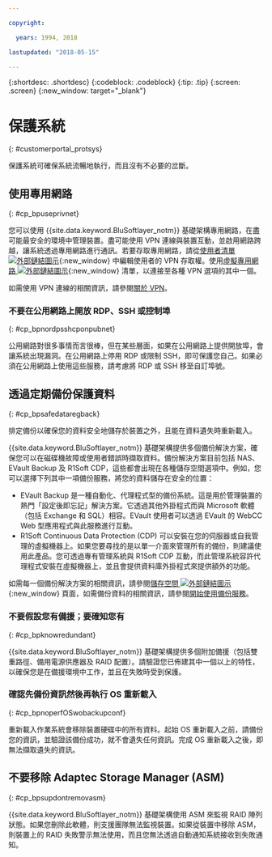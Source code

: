 ```yaml
---

copyright:

  years: 1994, 2018

lastupdated: "2018-05-15"

---
```


{:shortdesc: .shortdesc}
{:codeblock: .codeblock}
{:tip: .tip}
{:screen: .screen}
{:new_window: target="_blank"}


# 保護系統
{: #customerportal_protsys}

保護系統可確保系統流暢地執行，而且沒有不必要的岔斷。

## 使用專用網路
{: #cp_bpuseprivnet}

您可以使用 {{site.data.keyword.BluSoftlayer_notm}} 基礎架構專用網路，在盡可能最安全的環境中管理裝置。盡可能使用 VPN 連線與裝置互動，並啟用網路跨越，讓系統透過專用網路進行通訊。若要存取專用網路，請從[使用者清單 ![外部鏈結圖示](../icons/launch-glyph.svg)](https://control.softlayer.com/account/user/list){:new_window} 中編輯使用者的 VPN 存取權。使用[虛擬專用網路 ![外部鏈結圖示](../icons/launch-glyph.svg)](http://www.softlayer.com/vpn-access){:new_window} 清單，以連接至各種 VPN 選項的其中一個。

如需使用 VPN 連線的相關資訊，請參閱[關於 VPN](/docs/infrastructure/iaas-vpn/about-vpn.html)。

### 不要在公用網路上開放 RDP、SSH 或控制埠
{: #cp_bpnordpsshcponpubnet}

公用網路對很多事情而言很棒，但在某些層面，如果在公用網路上提供開放埠，會讓系統出現漏洞。在公用網路上停用 RDP 或限制 SSH，即可保護您自己。如果必須在公用網路上使用這些服務，請考慮將 RDP 或 SSH 移至自訂埠號。

## 透過定期備份保護資料
{: #cp_bpsafedataregback}

排定備份以確保您的資料安全地儲存於裝置之外，且能在資料遺失時重新載入。

{{site.data.keyword.BluSoftlayer_notm}} 基礎架構提供多個備份解決方案，確保您可以在磁碟機故障或使用者錯誤時擷取資料。備份解決方案目前包括 NAS、EVault Backup 及 R1Soft CDP，這些都會出現在各種儲存空間選項中。例如，您可以選擇下列其中一項備份服務，將您的資料儲存在安全的位置：
  * EVault Backup 是一種自動化、代理程式型的備份系統。這是用於管理裝置的熱門「設定後即忘記」解決方案。它透過其他外掛程式而與 Microsoft 軟體（包括 Exchange 和 SQL）相容。EVault 使用者可以透過 EVault 的 WebCC Web 型應用程式與此服務進行互動。
  * R1Soft Continuous Data Protection (CDP) 可以安裝在您的伺服器或自我管理的虛擬機器上。如果您要尋找的是以單一介面來管理所有的備份，則建議使用此產品。您可透過專有管理系統與 R1Soft CDP 互動，而此管理系統容許代理程式安裝在虛擬機器上，並且會提供資料庫外掛程式來提供額外的功能。

 如需每一個備份解決方案的相關資訊，請參閱[儲存空間 ![外部鏈結圖示](../icons/launch-glyph.svg)](http://www.softlayer.com/services/storagelayer/){:new_window} 頁面，如需備份資料的相關資訊，請參閱[開始使用備份服務](/docs/infrastructure/Backup/index.html)。

### 不要假設您有備援；要確知您有
{: #cp_bpknowredundant}

{{site.data.keyword.BluSoftlayer_notm}} 基礎架構提供多個附加備援（包括雙重路徑、備用電源供應器及 RAID 配置）。請驗證您已佈建其中一個以上的特性，以確保您是在備援環境中工作，並且在失敗時受到保護。

### 確認先備份資訊然後再執行 OS 重新載入
{: #cp_bpnoperfOSwobackupconf}

重新載入作業系統會移除裝置硬碟中的所有資料。起始 OS 重新載入之前，請備份您的資訊，並驗證該備份成功，就不會遺失任何資訊。完成 OS 重新載入之後，即無法擷取遺失的資訊。

## 不要移除 Adaptec Storage Manager (ASM)
{: #cp_bpsupdontremovasm}

 {{site.data.keyword.BluSoftlayer_notm}} 基礎架構使用 ASM 來監視 RAID 陣列狀態。如果您刪除此軟體，則支援團隊無法監視裝置。如果從裝置中移除 ASM，則裝置上的 RAID 失敗警示無法使用，而且您無法透過自動通知系統接收到失敗通知。
